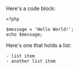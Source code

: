 Here's a code block:

    <?php
    
    $message = 'Hello World!'; 
    echo $message;

Here's one that holds a list:

    - list item
    - another list item


